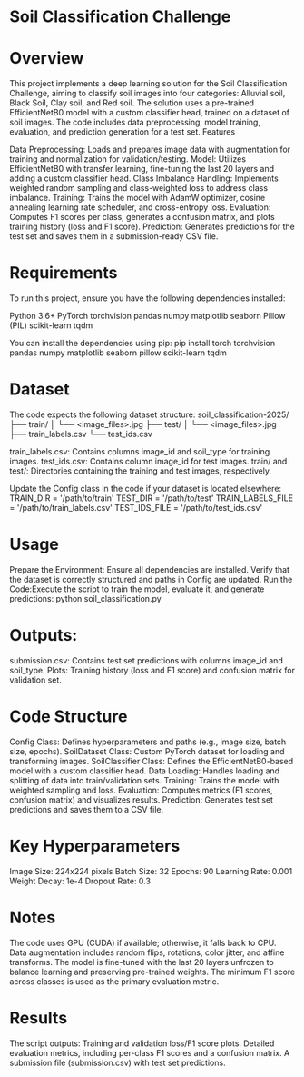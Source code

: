 # Soil Classification Challenge
# Overview
This project implements a deep learning solution for the Soil Classification Challenge, aiming to classify soil images into four categories: Alluvial soil, Black Soil, Clay soil, and Red soil. The solution uses a pre-trained EfficientNetB0 model with a custom classifier head, trained on a dataset of soil images. The code includes data preprocessing, model training, evaluation, and prediction generation for a test set.
Features

Data Preprocessing: Loads and prepares image data with augmentation for training and normalization for validation/testing.
Model: Utilizes EfficientNetB0 with transfer learning, fine-tuning the last 20 layers and adding a custom classifier head.
Class Imbalance Handling: Implements weighted random sampling and class-weighted loss to address class imbalance.
Training: Trains the model with AdamW optimizer, cosine annealing learning rate scheduler, and cross-entropy loss.
Evaluation: Computes F1 scores per class, generates a confusion matrix, and plots training history (loss and F1 score).
Prediction: Generates predictions for the test set and saves them in a submission-ready CSV file.

# Requirements
To run this project, ensure you have the following dependencies installed:

Python 3.6+
PyTorch
torchvision
pandas
numpy
matplotlib
seaborn
Pillow (PIL)
scikit-learn
tqdm

You can install the dependencies using pip:
pip install torch torchvision pandas numpy matplotlib seaborn pillow scikit-learn tqdm

# Dataset
The code expects the following dataset structure:
soil_classification-2025/
├── train/
│   └── <image_files>.jpg
├── test/
│   └── <image_files>.jpg
├── train_labels.csv
└── test_ids.csv


train_labels.csv: Contains columns image_id and soil_type for training images.
test_ids.csv: Contains column image_id for test images.
train/ and test/: Directories containing the training and test images, respectively.

Update the Config class in the code if your dataset is located elsewhere:
TRAIN_DIR = '/path/to/train'
TEST_DIR = '/path/to/test'
TRAIN_LABELS_FILE = '/path/to/train_labels.csv'
TEST_IDS_FILE = '/path/to/test_ids.csv'

# Usage
Prepare the Environment:
Ensure all dependencies are installed.
Verify that the dataset is correctly structured and paths in Config are updated.
Run the Code:Execute the script to train the model, evaluate it, and generate predictions:
python soil_classification.py


# Outputs:
submission.csv: Contains test set predictions with columns image_id and soil_type.
Plots: Training history (loss and F1 score) and confusion matrix for validation set.

# Code Structure
Config Class: Defines hyperparameters and paths (e.g., image size, batch size, epochs).
SoilDataset Class: Custom PyTorch dataset for loading and transforming images.
SoilClassifier Class: Defines the EfficientNetB0-based model with a custom classifier head.
Data Loading: Handles loading and splitting of data into train/validation sets.
Training: Trains the model with weighted sampling and loss.
Evaluation: Computes metrics (F1 scores, confusion matrix) and visualizes results.
Prediction: Generates test set predictions and saves them to a CSV file.

# Key Hyperparameters
Image Size: 224x224 pixels
Batch Size: 32
Epochs: 90
Learning Rate: 0.001
Weight Decay: 1e-4
Dropout Rate: 0.3

# Notes
The code uses GPU (CUDA) if available; otherwise, it falls back to CPU.
Data augmentation includes random flips, rotations, color jitter, and affine transforms.
The model is fine-tuned with the last 20 layers unfrozen to balance learning and preserving pre-trained weights.
The minimum F1 score across classes is used as the primary evaluation metric.

# Results
The script outputs:
Training and validation loss/F1 score plots.
Detailed evaluation metrics, including per-class F1 scores and a confusion matrix.
A submission file (submission.csv) with test set predictions.

